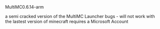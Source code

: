 <h>MultiMC0.6.14-arm</h>

a semi cracked version of the MultiMC Launcher
bugs - will not work with the lastest version of minecraft
requires a Microsoft Account
